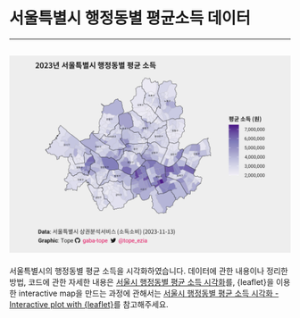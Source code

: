 # 서울특별시 행정동별 평균소득 데이터

----
[<img src="seoul_plot.png">](https://gaba-tope.github.io/2024/02/23/seoul-dong-int.html)
----

서울특별시의 행정동별 평균 소득을 시각화하였습니다. 데이터에 관한 내용이나 정리한 방법, 코드에 관한 자세한 내용은 [서울시 행정동별 평균 소득 시각화](https://gaba-tope.github.io/2023/12/24/seoul-dong-visual.html)를, {leaflet}을 이용한 interactive map을 만드는 과정에 관해서는 [서울시 행정동별 평균 소득 시각화 - Interactive plot with {leaflet}](https://gaba-tope.github.io/2024/02/23/seoul-dong-int.html)를 참고해주세요.
